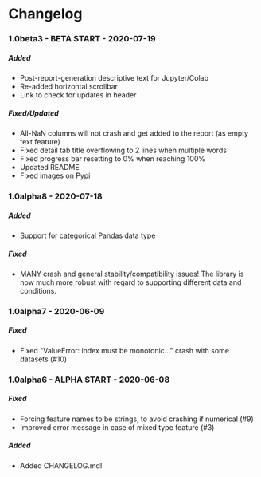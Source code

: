 # Changelog

### 1.0beta3 - BETA START - 2020-07-19
##### Added
- Post-report-generation descriptive text for Jupyter/Colab
- Re-added horizontal scrollbar
- Link to check for updates in header
##### Fixed/Updated
- All-NaN columns will not crash and get added to the report (as empty text feature)
- Fixed detail tab title overflowing to 2 lines when multiple words
- Fixed progress bar resetting to 0% when reaching 100%
- Updated README
- Fixed images on Pypi
### 1.0alpha8 - 2020-07-18
##### Added
- Support for categorical Pandas data type
##### Fixed
- MANY crash and general stability/compatibility issues! The library is now much more robust with regard to supporting different data and conditions.
### 1.0alpha7 - 2020-06-09
##### Fixed
- Fixed "ValueError: index must be monotonic..." crash with some datasets (#10)
### 1.0alpha6 - ALPHA START - 2020-06-08
##### Fixed
- Forcing feature names to be strings, to avoid crashing if numerical (#9)
- Improved error message in case of mixed type feature (#3)
##### Added
- Added CHANGELOG.md!
